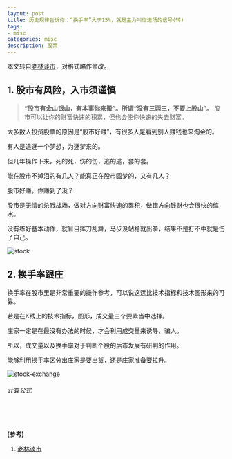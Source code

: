 ```yaml
---
layout: post
title: 历史规律告诉你：“换手率”大于15%，就是主力叫你进场的信号(转)
tags:
- misc
categories: misc
description: 股票
---
```




本文转自[老林谈市](https://baijiahao.baidu.com/s?id=1655672882940256073&wfr=spider&for=pc)，对格式略作修改。


<!-- more -->

## 1. 股市有风险，入市须谨慎

>**“股市有金山银山，有本事你来搬”。所谓“没有三两三，不要上股山”。**
股市可以让你的财富快速的积累，但也会使你快速的失去财富。

大多数人投资股票的原因是“股市好赚”，有很多人是看到别人赚钱也来淘金的。

有人是追逐一个梦想，为逐梦来的。

但几年操作下来，死的死，伤的伤，逃的逃，套的套。

能在股市不掉泪的有几人？能真正在股市圆梦的，又有几人？

股市好赚，你赚到了没？

股市是无情的杀戮战场，做对方向财富快速的累积，做错方向钱财也会很快的缩水。

没有练好基本动作，就盲目挥刀乱舞，马步没站稳就出拳，结果不是打不中就是伤了自己。


![stock](https://ivanzz1001.github.io/records/assets/img/misc/stock_1.jpeg)


## 2. 换手率跟庄
换手率在股市里是非常重要的操作参考，可以说这远比技术指标和技术图形来的可靠。

若是在K线上的技术指标，图形，成交量三个要素当中选择。

庄家一定是在最没有办法的时候，才会利用成交量来诱导、骗人。

所以，成交量以及换手率对于判断个股的后市发展有研判的作用。

能够利用换手率区分出庄家是要出货，还是庄家准备要拉升。

![stock-exchange](https://ivanzz1001.github.io/records/assets/img/misc/stock_exchange_1.jpeg)

###### 计算公式




<br />
<br />

**[参考]**

1. [老林谈市](https://baijiahao.baidu.com/s?id=1655672882940256073&wfr=spider&for=pc)




<br />
<br />
<br />


